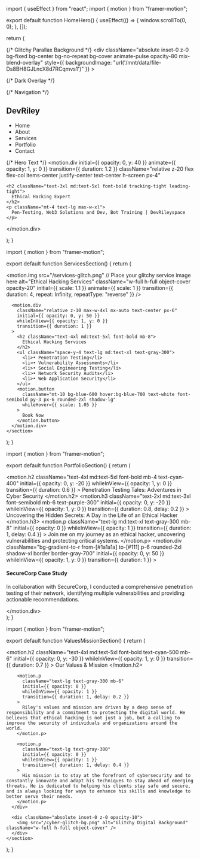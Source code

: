 import { useEffect } from "react"; import { motion } from "framer-motion";

export default function HomeHero() { useEffect(() => { window.scrollTo(0, 0); }, []);

return ( <div className="relative w-full overflow-hidden bg-black text-white"> {/* Glitchy Parallax Background */} <div className="absolute inset-0 z-0 bg-fixed bg-center bg-no-repeat bg-cover animate-pulse opacity-80 mix-blend-overlay" style={{ backgroundImage: "url('/mnt/data/file-Ds8BH8GJLncX8d7RCqmvs1')" }} ></div>

{/* Dark Overlay */}
  <div className="absolute inset-0 bg-black/60 z-10"></div>

  {/* Navigation */}
  <nav className="absolute top-0 left-0 w-full p-6 flex justify-between items-center z-20">
    <h1 className="text-xl font-bold tracking-wide uppercase">DevRiley</h1>
    <ul className="flex gap-6 text-sm uppercase">
      <li className="cursor-pointer hover:underline">Home</li>
      <li className="cursor-pointer hover:underline">About</li>
      <li className="cursor-pointer hover:underline">Services</li>
      <li className="cursor-pointer hover:underline">Portfolio</li>
      <li className="cursor-pointer hover:underline">Contact</li>
    </ul>
  </nav>

  {/* Hero Text */}
  <motion.div
    initial={{ opacity: 0, y: 40 }}
    animate={{ opacity: 1, y: 0 }}
    transition={{ duration: 1.2 }}
    className="relative z-20 flex flex-col items-center justify-center text-center h-screen px-4"
  >
    <h2 className="text-3xl md:text-5xl font-bold tracking-tight leading-tight">
      Ethical Hacking Expert
    </h2>
    <p className="mt-4 text-lg max-w-xl">
      Pen-Testing, Web3 Solutions and Dev, Bot Training | DevRileyspace
    </p>
  </motion.div>
</div>

); }


import { motion } from "framer-motion";

export default function ServicesSection() {
  return (
    <section className="relative bg-black text-white py-20 overflow-hidden">
      <div className="absolute inset-0 z-0">
        <motion.img 
          src="/services-glitch.png" // Place your glitchy service image here
          alt="Ethical Hacking Services"
          className="w-full h-full object-cover opacity-20"
          initial={{ scale: 1.1 }}
          animate={{ scale: 1 }}
          transition={{ duration: 4, repeat: Infinity, repeatType: "reverse" }}
        />
      </div>

      <motion.div 
        className="relative z-10 max-w-4xl mx-auto text-center px-6"
        initial={{ opacity: 0, y: 50 }}
        whileInView={{ opacity: 1, y: 0 }}
        transition={{ duration: 1 }}
      >
        <h2 className="text-4xl md:text-5xl font-bold mb-8">
          Ethical Hacking Services
        </h2>
        <ul className="space-y-4 text-lg md:text-xl text-gray-300">
          <li>• Penetration Testing</li>
          <li>• Vulnerability Assessments</li>
          <li>• Social Engineering Testing</li>
          <li>• Network Security Audits</li>
          <li>• Web Application Security</li>
        </ul>
        <motion.button
          className="mt-10 bg-blue-600 hover:bg-blue-700 text-white font-semibold py-3 px-6 rounded-2xl shadow-lg"
          whileHover={{ scale: 1.05 }}
        >
          Book Now
        </motion.button>
      </motion.div>
    </section>
  );
}


import { motion } from "framer-motion";

export default function PortfolioSection() {
  return (
    <section className="relative bg-[#0e0e0e] text-white py-24 px-6 overflow-hidden">
      <div className="max-w-5xl mx-auto relative z-10">
        <motion.h2 
          className="text-4xl md:text-5xl font-bold mb-4 text-cyan-400"
          initial={{ opacity: 0, y: -20 }}
          whileInView={{ opacity: 1, y: 0 }}
          transition={{ duration: 0.6 }}
        >
          Penetration Testing Tales: Adventures in Cyber Security
        </motion.h2>
        <motion.h3 
          className="text-2xl md:text-3xl font-semibold mb-6 text-purple-300"
          initial={{ opacity: 0, y: -20 }}
          whileInView={{ opacity: 1, y: 0 }}
          transition={{ duration: 0.8, delay: 0.2 }}
        >
          Uncovering the Hidden Secrets: A Day in the Life of an Ethical Hacker
        </motion.h3>
        <motion.p 
          className="text-lg md:text-xl text-gray-300 mb-8"
          initial={{ opacity: 0 }}
          whileInView={{ opacity: 1 }}
          transition={{ duration: 1, delay: 0.4 }}
        >
          Join me on my journey as an ethical hacker, uncovering vulnerabilities and protecting critical systems.
        </motion.p>
        <motion.div 
          className="bg-gradient-to-r from-[#1a1a1a] to-[#111] p-6 rounded-2xl shadow-xl border border-gray-700"
          initial={{ opacity: 0, y: 50 }}
          whileInView={{ opacity: 1, y: 0 }}
          transition={{ duration: 1 }}
        >
          <h4 className="text-xl font-semibold text-white mb-2">SecureCorp Case Study</h4>
          <p className="text-gray-400">
            In collaboration with SecureCorp, I conducted a comprehensive penetration testing of their network, 
            identifying multiple vulnerabilities and providing actionable recommendations.
          </p>
        </motion.div>
      </div>
    </section>
  );
}


import { motion } from "framer-motion";

export default function ValuesMissionSection() {
  return (
    <section className="relative bg-black text-white py-24 px-6 overflow-hidden">
      <div className="max-w-4xl mx-auto z-10 relative">
        <motion.h2 
          className="text-4xl md:text-5xl font-bold text-cyan-500 mb-6"
          initial={{ opacity: 0, y: -30 }}
          whileInView={{ opacity: 1, y: 0 }}
          transition={{ duration: 0.7 }}
        >
          Our Values & Mission
        </motion.h2>
        
        <motion.p 
          className="text-lg text-gray-300 mb-6"
          initial={{ opacity: 0 }}
          whileInView={{ opacity: 1 }}
          transition={{ duration: 1, delay: 0.2 }}
        >
          Riley's values and mission are driven by a deep sense of responsibility and a commitment to protecting the digital world. He believes that ethical hacking is not just a job, but a calling to improve the security of individuals and organizations around the world.
        </motion.p>

        <motion.p 
          className="text-lg text-gray-300"
          initial={{ opacity: 0 }}
          whileInView={{ opacity: 1 }}
          transition={{ duration: 1, delay: 0.4 }}
        >
          His mission is to stay at the forefront of cybersecurity and to constantly innovate and adapt his techniques to stay ahead of emerging threats. He is dedicated to helping his clients stay safe and secure, and is always looking for ways to enhance his skills and knowledge to better serve their needs.
        </motion.p>
      </div>

      <div className="absolute inset-0 z-0 opacity-10">
        <img src="/cyber-glitch-bg.png" alt="Glitchy Digital Background" className="w-full h-full object-cover" />
      </div>
    </section>
  );
}
